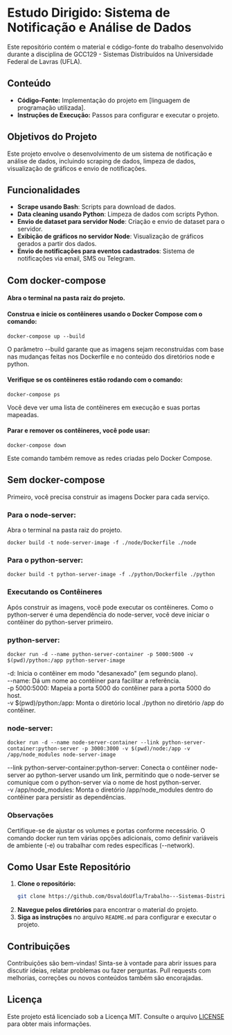# Estudo Dirigido: Sistema de Notificação e Análise de Dados

Este repositório contém o material e código-fonte do trabalho desenvolvido durante a disciplina de GCC129 - Sistemas Distribuídos na Universidade Federal de Lavras (UFLA).

## Conteúdo

- **Código-Fonte:** Implementação do projeto em [linguagem de programação utilizada].
- **Instruções de Execução:** Passos para configurar e executar o projeto.

## Objetivos do Projeto

Este projeto envolve o desenvolvimento de um sistema de notificação e análise de dados, incluindo scraping de dados, limpeza de dados, visualização de gráficos e envio de notificações.

## Funcionalidades

- **Scrape usando Bash**: Scripts para download de dados.
- **Data cleaning usando Python**: Limpeza de dados com scripts Python.
- **Envio de dataset para servidor Node**: Criação e envio de dataset para o servidor.
- **Exibição de gráficos no servidor Node**: Visualização de gráficos gerados a partir dos dados.
- **Envio de notificações para eventos cadastrados**: Sistema de notificações via email, SMS ou Telegram.


## Com docker-compose

#### Abra o terminal na pasta raiz do projeto.  
#### Construa e inicie os contêineres usando o Docker Compose com o comando:  
   
    docker-compose up --build  
    
O parâmetro --build garante que as imagens sejam reconstruídas com base nas mudanças feitas nos Dockerfile e no conteúdo dos diretórios node e python.   

#### Verifique se os contêineres estão rodando com o comando:

    docker-compose ps

Você deve ver uma lista de contêineres em execução e suas portas mapeadas.


#### Parar e remover os contêineres, você pode usar:

    docker-compose down

Este comando também remove as redes criadas pelo Docker Compose.
   
    
     
## Sem docker-compose

Primeiro, você precisa construir as imagens Docker para cada serviço.

### Para o node-server:
Abra o terminal na pasta raiz do projeto. 

    docker build -t node-server-image -f ./node/Dockerfile ./node

### Para o python-server:

    docker build -t python-server-image -f ./python/Dockerfile ./python

### Executando os Contêineres

Após construir as imagens, você pode executar os contêineres. Como o python-server é uma dependência do node-server, você deve iniciar o contêiner do python-server primeiro.

### python-server:

    docker run -d --name python-server-container -p 5000:5000 -v $(pwd)/python:/app python-server-image

-d: Inicia o contêiner em modo "desanexado" (em segundo plano).   
--name: Dá um nome ao contêiner para facilitar a referência.    
-p 5000:5000: Mapeia a porta 5000 do contêiner para a porta 5000 do host.     
-v $(pwd)/python:/app: Monta o diretório local ./python no diretório /app do contêiner.     

### node-server:

    docker run -d --name node-server-container --link python-server-container:python-server -p 3000:3000 -v $(pwd)/node:/app -v /app/node_modules node-server-image

--link python-server-container:python-server: Conecta o contêiner node-server ao python-server usando um link, permitindo que o node-server se comunique com o python-server via o nome de host python-server.    
-v /app/node_modules: Monta o diretório /app/node_modules dentro do contêiner para persistir as dependências.

### Observações

Certifique-se de ajustar os volumes e portas conforme necessário.
O comando docker run tem várias opções adicionais, como definir variáveis de ambiente (-e) ou trabalhar com redes específicas (--network).

## Como Usar Este Repositório

1. **Clone o repositório:**
    ```bash
    git clone https://github.com/OsvaldoUfla/Trabalho---Sistemas-Distribuidos-UFLA.git
    ```
2. **Navegue pelos diretórios** para encontrar o material do projeto.
3. **Siga as instruções** no arquivo `README.md` para configurar e executar o projeto.

## Contribuições

Contribuições são bem-vindas! Sinta-se à vontade para abrir issues para discutir ideias, relatar problemas ou fazer perguntas. Pull requests com melhorias, correções ou novos conteúdos também são encorajadas.

## Licença

Este projeto está licenciado sob a Licença MIT. Consulte o arquivo [LICENSE](LICENSE) para obter mais informações.
